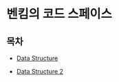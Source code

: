 # 벤킴의 코드 스페이스

## 목차

- [Data Structure](./data_structure/)

- [Data Structure 2](./data_structure_2/)
